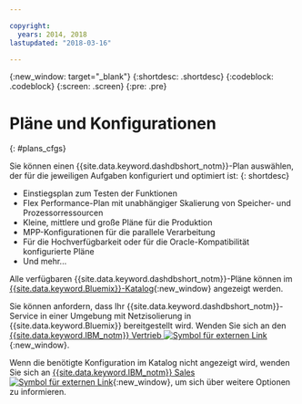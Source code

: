 ```yaml
---

copyright:
  years: 2014, 2018
lastupdated: "2018-03-16"

---
```


<!-- Attribute definitions --> 
{:new_window: target="_blank"}
{:shortdesc: .shortdesc}
{:codeblock: .codeblock}
{:screen: .screen}
{:pre: .pre}

# Pläne und Konfigurationen
{: #plans_cfgs}

Sie können einen {{site.data.keyword.dashdbshort_notm}}-Plan auswählen, der für die jeweiligen Aufgaben konfiguriert und optimiert ist:
{: shortdesc}

   * Einstiegsplan zum Testen der Funktionen
   * Flex Performance-Plan mit unabhängiger Skalierung von Speicher- und Prozessorressourcen
   * Kleine, mittlere und große Pläne für die Produktion
   * MPP-Konfigurationen für die parallele Verarbeitung
   * Für die Hochverfügbarkeit oder für die Oracle-Kompatibilität konfigurierte Pläne
   * Und mehr...

Alle verfügbaren {{site.data.keyword.dashdbshort_notm}}-Pläne können im [{{site.data.keyword.Bluemix}}-Katalog](https://console.bluemix.net/catalog/services/db2-warehouse){:new_window} angezeigt werden.
<!--   * Plans configured for data warehouse and online analytical processing (OLAP) workloads: [{{site.data.keyword.dashdbshort_notm}}](https://console.bluemix.net/catalog/services/db2-warehouse){:new_window} -->
<!--   * Plans configured for high-speed, transactional processing (OLTP): [{{site.data.keyword.dashdbshort_notm}} for Transactions](https://console.ng.bluemix.net/catalog/services/dashdb-for-transactions-sql-database){:new_window} -->

Sie können anfordern, dass Ihr {{site.data.keyword.dashdbshort_notm}}-Service in einer Umgebung mit Netzisolierung in {{site.data.keyword.Bluemix}} bereitgestellt wird. Wenden Sie sich an den [{{site.data.keyword.IBM_notm}} Vertrieb ![Symbol für externen Link](../../icons/launch-glyph.svg "Symbol für externen Link")](https://www.ibm.com/connect/ibm/us/en/?lnk=fcw){:new_window}.

Wenn die benötigte Konfiguration im Katalog nicht angezeigt wird, wenden Sie sich an [{{site.data.keyword.IBM_notm}} Sales ![Symbol für externen Link](../../icons/launch-glyph.svg "Symbol für externen Link")](https://www.ibm.com/connect/ibm/us/en/?lnk=fcw){:new_window}, um sich über weitere Optionen zu informieren.
